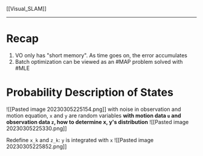 [[Visual_SLAM]]
****
# Recap
1. VO only has "short memory". As time goes on, the error accumulates
2. Batch optimization can be viewed as an #MAP problem solved with #MLE 

# Probability Description of States
![[Pasted image 20230305225154.png]]
with noise in observation and motion equation, `x` and `y` are random variables
**with motion data `u` and observation data `z`, how to determine x, y's distribution**
![[Pasted image 20230305225330.png]]

Redefine `x_k` and `z_k`:
`y` is integrated with `x`
![[Pasted image 20230305225852.png]]
